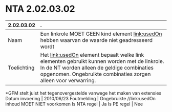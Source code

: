 # NTA 2.02.03.02

 2.02.03.02 | . 
 :--- | :--- 
 Naam | Een linkrole MOET GEEN kind element <link:usedOn> hebben waarvan de waarde niet geadresseerd wordt 
 Toelichting | Het <link:usedOn> element bepaalt welke link elementen gebruikt kunnen worden met de linkrole. In de NT worden alleen de geldige combinaties opgenomen. Ongebruikte combinaties zorgen alleen voor verwarring.
*GFM stelt juist het tegenovergestelde vanwege het maken van extensies 
 Datum invoering | 2010/06/23 
 Foutmelding | Ongebruikte //link:usedOn inhoud MOET NIET voorkomen 
 Is NTA regel | Ja 
 Is PE regel | Nee 
